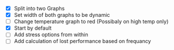- [x] Split into two Graphs
- [x] Set width of both graphs to be dynamic
- [ ] Change temperature graph to red (Possibaly on high temp only)
- [X] Start by default
- [ ] Add stress options from within
- [ ] Add calculation of lost performance based on frequancy
